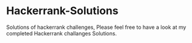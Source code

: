# Hackerrank-Solutions
Solutions of hackerrank challenges,
Please feel free to have a look at my completed Hackerrank challanges Solutions.
